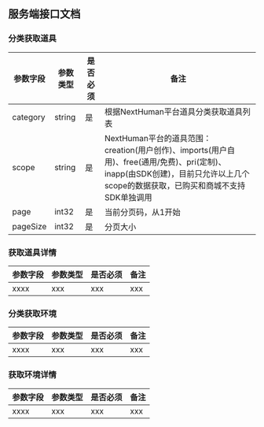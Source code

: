 ## 服务端接口文档

### 分类获取道具

| 参数字段 | 参数类型 | 是否必须 | 备注 |
|  ----   | ----  |----  |----  |
| category |string | 是| 根据NextHuman平台道具分类获取道具列表|
| scope |string | 是| NextHuman平台的道具范围：creation(用户创作)、imports(用户自用)、free(通用/免费)、pri(定制)、inapp(由SDK创建)，目前只允许以上几个scope的数据获取，已购买和商城不支持SDK单独调用|
| page |int32 | 是| 当前分页码，从1开始 |
| pageSize |int32 | 是| 分页大小 |


### 获取道具详情

| 参数字段 | 参数类型 | 是否必须 | 备注 |
|  ----   | ----  |----  |----  |
| xxxx |xxx | xxx| xxx|

### 分类获取环境

| 参数字段 | 参数类型 | 是否必须 | 备注 |
|  ----   | ----  |----  |----  |
| xxxx |xxx | xxx| xxx|


### 获取环境详情

| 参数字段 | 参数类型 | 是否必须 | 备注 |
|  ----   | ----  |----  |----  |
| xxxx |xxx | xxx| xxx|
